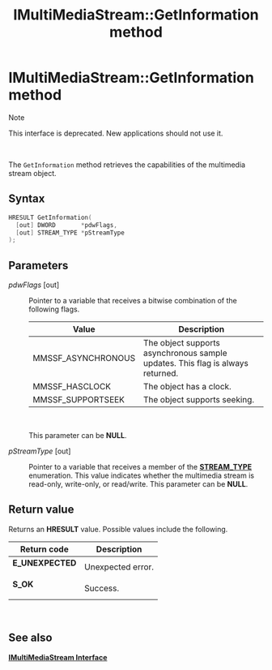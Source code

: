 ﻿---
Description: 'Note  This interface is deprecated. New applications should not use it. The GetInformation method retrieves the capabilities of the multimedia stream object.'
ms.assetid: '27be6104-9ca4-48d7-aeda-5b633460e252'
title: 'IMultiMediaStream::GetInformation method'
---

# IMultiMediaStream::GetInformation method

> [!Note]  
> This interface is deprecated. New applications should not use it.

 

The `GetInformation` method retrieves the capabilities of the multimedia stream object.

## Syntax


```C++
HRESULT GetInformation(
  [out] DWORD       *pdwFlags,
  [out] STREAM_TYPE *pStreamType
);
```



## Parameters

<dl> <dt>

*pdwFlags* \[out\]
</dt> <dd>

Pointer to a variable that receives a bitwise combination of the following flags.



| Value               | Description                                                                    |
|---------------------|--------------------------------------------------------------------------------|
| MMSSF\_ASYNCHRONOUS | The object supports asynchronous sample updates. This flag is always returned. |
| MMSSF\_HASCLOCK     | The object has a clock.                                                        |
| MMSSF\_SUPPORTSEEK  | The object supports seeking.                                                   |



 

This parameter can be **NULL**.

</dd> <dt>

*pStreamType* \[out\]
</dt> <dd>

Pointer to a variable that receives a member of the [**STREAM\_TYPE**](stream-type.md) enumeration. This value indicates whether the multimedia stream is read-only, write-only, or read/write. This parameter can be **NULL**.

</dd> </dl>

## Return value

Returns an **HRESULT** value. Possible values include the following.



| Return code                                                                                  | Description                  |
|----------------------------------------------------------------------------------------------|------------------------------|
| <dl> <dt>**E\_UNEXPECTED**</dt> </dl> | Unexpected error.<br/> |
| <dl> <dt>**S\_OK**</dt> </dl>         | Success.<br/>          |



 

## See also

<dl> <dt>

[**IMultiMediaStream Interface**](imultimediastream.md)
</dt> </dl>

 

 




